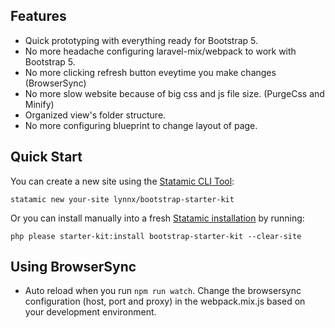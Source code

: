 ## Features

-   Quick prototyping with everything ready for Bootstrap 5.
-   No more headache configuring laravel-mix/webpack to work with Bootstrap 5.
-   No more clicking refresh button eveytime you make changes (BrowserSync)
-   No more slow website because of big css and js file size. (PurgeCss and Minify)
-   Organized view's folder structure.
-   No more configuring blueprint to change layout of page.

## Quick Start

You can create a new site using the [Statamic CLI Tool](https://github.com/statamic/cli):

```
statamic new your-site lynnx/bootstrap-starter-kit
```

Or you can install manually into a fresh [Statamic installation](https://statamic.dev/installation) by running:

```php please starter-kit:install bootstrap-starter-kit --clear-site```

## Using BrowserSync

- Auto reload when you run ```npm run watch```. Change the browsersync configuration (host, port and proxy) in the webpack.mix.js based on your development environment.
